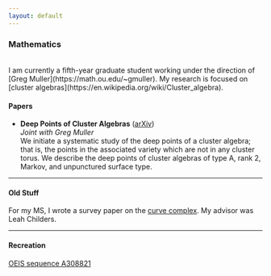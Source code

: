 ```yaml
---
layout: default
---
```


### Mathematics

<br/>
I am currently a fifth-year graduate student working under the direction of [Greg Muller](https://math.ou.edu/~gmuller). My research is focused on [cluster algebras](https://en.wikipedia.org/wiki/Cluster_algebra).

#### Papers

* **Deep Points of Cluster Algebras** ([arXiv](https://arxiv.org/abs/2403.15589)) <br/>
   *Joint with Greg Muller* <br/>
   We initiate a systematic study of the deep points of a cluster algebra; that is, the points in the associated variety which are not in any cluster torus. We describe the deep points of cluster algebras of type A, rank 2, Markov, and unpunctured surface type. 

---

#### Old Stuff

For my MS, I wrote a survey paper on the [curve complex](https://en.wikipedia.org/wiki/Curve_complex). My advisor was Leah Childers.

---

#### Recreation

[OEIS sequence A308821](https://oeis.org/A308821)


